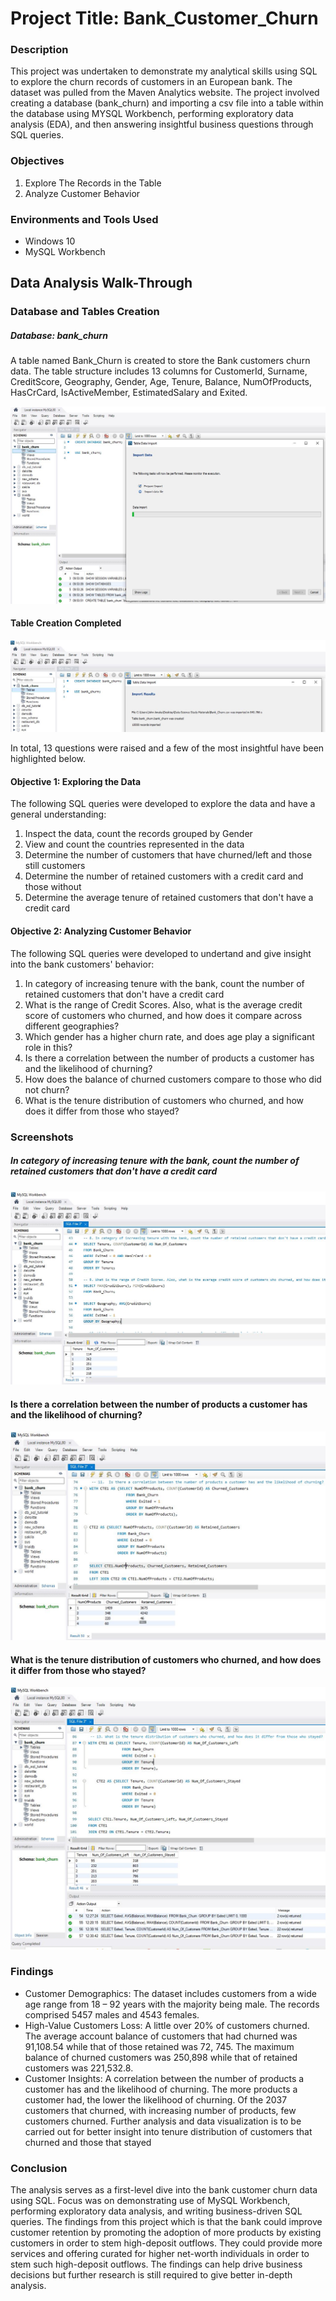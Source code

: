 # Project Title: Bank_Customer_Churn

### Description

This project was undertaken to demonstrate my analytical skills using SQL to explore the churn records of customers in an European bank. The dataset was pulled from the Maven Analytics website. The project involved creating a database (bank_churn) and importing a csv file into a table within the database using MYSQL Workbench, performing exploratory data analysis (EDA), and then answering insightful business questions through SQL queries. 

### Objectives
1.	Explore The Records in the Table
2.	Analyze Customer Behavior

### Environments and Tools Used
- Windows 10
- MySQL Workbench

## Data Analysis Walk-Through

### Database and Tables Creation
##### Database: bank_churn

A table named Bank_Churn is created to store the Bank customers churn data. The table structure includes 13 columns for CustomerId, Surname, CreditScore, Geography, Gender, Age, Tenure, Balance, NumOfProducts, HasCrCard, IsActiveMember,  EstimatedSalary and Exited.

![Importing the CSV File into MySQL Workbench](pic_01.JPG)

#### Table Creation Completed
![Bank Churn Table Completed](pic_02.JPG)

In total, 13 questions were raised and a few of the most insightful have been highlighted below. 

#### Objective 1: Exploring the Data
The following SQL queries were developed to explore the data and have a general understanding:
1. Inspect the data, count the records grouped by Gender
2. View and count the countries represented in the data
3. Determine the number of customers that have churned/left and those still customers
4. Determine the number of retained customers with a credit card and those without
5. Determine the average tenure of retained customers that don't have a credit card

#### Objective 2: Analyzing Customer Behavior
The following SQL queries were developed to undertand and give insight into the bank customers' behavior:

1. In category of increasing tenure with the bank, count the number of retained customers that don't have a credit card
2. What is the range of Credit Scores. Also, what is the average credit score of customers who churned, and how does it compare across different geographies?
3. Which gender has a higher churn rate, and does age play a significant role in this?
4. Is there a correlation between the number of products a customer has and the likelihood of churning?
5. How does the balance of churned customers compare to those who did not churn?
6. What is the tenure distribution of customers who churned, and how does it differ from those who stayed?

### Screenshots
##### In category of increasing tenure with the bank, count the number of retained customers that don't have a credit card
![Tenure and Credit Card Possession](pic_03.JPG)

#### Is there a correlation between the number of products a customer has and the likelihood of churning?
![Churning Likelihood vs Number of Products](pic_04.JPG)

#### What is the tenure distribution of customers who churned, and how does it differ from those who stayed?
![Tenure Distribution](pic_05.JPG)

### Findings
- Customer Demographics: The dataset includes customers from a wide age range from 18 – 92 years with the majority being male. The records comprised 5457 males and 4543 females.
- High-Value Customers Loss: A little over 20% of customers churned. The average account balance of customers that had churned was 91,108.54 while that of those retained was 72, 745. The maximum balance of churned customers was 250,898 while that of retained customers was 221,532.8.
- Customer Insights: 
A correlation between the number of products a customer has and the likelihood of churning. The more products a customer had, the lower the likelihood of churning. Of the 2037 customers that churned, with increasing number of products, few customers churned. 
Further analysis and data visualization is to be carried out for better insight into tenure distribution of customers that churned and those that stayed 


### Conclusion
The analysis serves as a first-level dive into the bank customer churn data using SQL. Focus was on demonstrating use of MySQL Workbench, performing exploratory data analysis, and writing business-driven SQL queries. The findings from this project which is that the bank could improve customer retention by promoting the adoption of more products by existing customers in order to stem high-deposit outflows. They could provide more services and offering curated for higher net-worth individuals in order to stem such high-deposit outflows. The findings can help drive business decisions but further research is still required to give better in-depth analysis.
